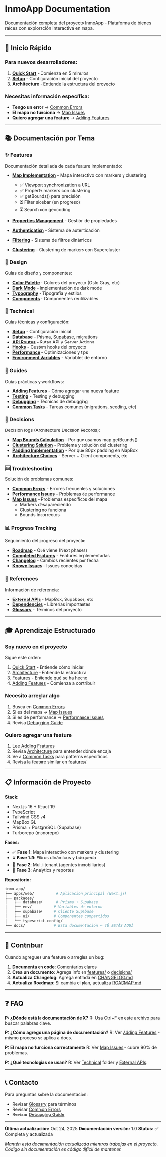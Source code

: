 # InmoApp Documentation

Documentación completa del proyecto InmoApp - Plataforma de bienes raíces con exploración interactiva en mapa.

---

## 🚀 Inicio Rápido

### Para nuevos desarrolladores:
1. **[Quick Start](./QUICK_START.md)** - Comienza en 5 minutos
2. **[Setup](./technical/SETUP.md)** - Configuración inicial del proyecto
3. **[Architecture](./ARCHITECTURE.md)** - Entiende la estructura del proyecto

### Necesitas información específica:
- **Tengo un error** → [Common Errors](./troubleshooting/COMMON_ERRORS.md)
- **El mapa no funciona** → [Map Issues](./troubleshooting/MAP_ISSUES.md)
- **Quiero agregar una feature** → [Adding Features](./guides/ADDING_FEATURES.md)

---

## 📚 Documentación por Tema

### ✨ Features
Documentación detallada de cada feature implementado:
- **[Map Implementation](./features/MAP.md)** - Mapa interactivo con markers y clustering
  - ✅ Viewport synchronization a URL
  - ✅ Property markers con clustering
  - ✅ getBounds() para precisión
  - ⏳ Filter sidebar (en progreso)
  - ⏳ Search con geocoding

- **[Properties Management](./features/PROPERTIES.md)** - Gestión de propiedades
- **[Authentication](./features/AUTHENTICATION.md)** - Sistema de autenticación
- **[Filtering](./features/FILTERING.md)** - Sistema de filtros dinámicos
- **[Clustering](./features/CLUSTERING.md)** - Clustering de markers con Supercluster

### 🎨 Design
Guías de diseño y componentes:
- **[Color Palette](./design/COLOR_PALETTE.md)** - Colores del proyecto (Oslo Gray, etc)
- **[Dark Mode](./design/DARK_MODE.md)** - Implementación de dark mode
- **[Typography](./design/TYPOGRAPHY.md)** - Tipografía y estilos
- **[Components](./design/COMPONENTS.md)** - Componentes reutilizables

### 🔧 Technical
Guías técnicas y configuración:
- **[Setup](./technical/SETUP.md)** - Configuración inicial
- **[Database](./technical/DATABASE.md)** - Prisma, Supabase, migrations
- **[API Routes](./technical/API_ROUTES.md)** - Rutas API y Server Actions
- **[Hooks](./technical/HOOKS.md)** - Custom hooks del proyecto
- **[Performance](./technical/PERFORMANCE.md)** - Optimizaciones y tips
- **[Environment Variables](./technical/ENV_VARS.md)** - Variables de entorno

### 📖 Guides
Guías prácticas y workflows:
- **[Adding Features](./guides/ADDING_FEATURES.md)** - Cómo agregar una nueva feature
- **[Testing](./guides/TESTING.md)** - Testing y debugging
- **[Debugging](./guides/DEBUGGING.md)** - Técnicas de debugging
- **[Common Tasks](./guides/COMMON_TASKS.md)** - Tareas comunes (migrations, seeding, etc)

### 🎯 Decisions
Decision logs (Architecture Decision Records):
- **[Map Bounds Calculation](./decisions/MAP_BOUNDS_CALCULATION.md)** - Por qué usamos map.getBounds()
- **[Clustering Solution](./decisions/CLUSTERING_SOLUTION.md)** - Problema y solución del clustering
- **[Padding Implementation](./decisions/PADDING_IMPLEMENTATION.md)** - Por qué 80px padding en MapBox
- **[Architecture Choices](./decisions/ARCHITECTURE_CHOICES.md)** - Server + Client components, etc

### 🆘 Troubleshooting
Solución de problemas comunes:
- **[Common Errors](./troubleshooting/COMMON_ERRORS.md)** - Errores frecuentes y soluciones
- **[Performance Issues](./troubleshooting/PERFORMANCE_ISSUES.md)** - Problemas de performance
- **[Map Issues](./troubleshooting/MAP_ISSUES.md)** - Problemas específicos del mapa
  - Markers desapareciendo
  - Clustering no funciona
  - Bounds incorrectos

### 📊 Progress Tracking
Seguimiento del progreso del proyecto:
- **[Roadmap](./progress/ROADMAP.md)** - Qué viene (Next phases)
- **[Completed Features](./progress/COMPLETED_FEATURES.md)** - Features implementadas
- **[Changelog](./progress/CHANGELOG.md)** - Cambios recientes por fecha
- **[Known Issues](./progress/KNOWN_ISSUES.md)** - Issues conocidas

### 📖 References
Información de referencia:
- **[External APIs](./references/EXTERNAL_APIS.md)** - MapBox, Supabase, etc
- **[Dependencies](./references/DEPENDENCIES.md)** - Librerías importantes
- **[Glossary](./references/GLOSSARY.md)** - Términos del proyecto

---

## 🎓 Aprendizaje Estructurado

### Soy nuevo en el proyecto
Sigue este orden:
1. [Quick Start](./QUICK_START.md) - Entiende cómo iniciar
2. [Architecture](./ARCHITECTURE.md) - Entiende la estructura
3. [Features](./features/MAP.md) - Entiende qué se ha hecho
4. [Adding Features](./guides/ADDING_FEATURES.md) - Comienza a contribuir

### Necesito arreglar algo
1. Busca en [Common Errors](./troubleshooting/COMMON_ERRORS.md)
2. Si es del mapa → [Map Issues](./troubleshooting/MAP_ISSUES.md)
3. Si es de performance → [Performance Issues](./troubleshooting/PERFORMANCE_ISSUES.md)
4. Revisa [Debugging Guide](./guides/DEBUGGING.md)

### Quiero agregar una feature
1. Lee [Adding Features](./guides/ADDING_FEATURES.md)
2. Revisa [Architecture](./ARCHITECTURE.md) para entender dónde encaja
3. Ve a [Common Tasks](./guides/COMMON_TASKS.md) para patterns específicos
4. Revisa la feature similar en [features/](./features/)

---

## 📋 Información de Proyecto

**Stack:**
- Next.js 16 + React 19
- TypeScript
- Tailwind CSS v4
- MapBox GL
- Prisma + PostgreSQL (Supabase)
- Turborepo (monorepo)

**Fases:**
- ✅ **Fase 1**: Mapa interactivo con markers y clustering
- ⏳ **Fase 1.5**: Filtros dinámicos y búsqueda
- 📅 **Fase 2**: Multi-tenant (agentes inmobiliarios)
- 📅 **Fase 3**: Analytics y reportes

**Repositorio:**
```bash
inmo-app/
├── apps/web/          # Aplicación principal (Next.js)
├── packages/
│   ├── database/      # Prisma + Supabase
│   ├── env/          # Variables de entorno
│   ├── supabase/     # Cliente Supabase
│   ├── ui/           # Componentes compartidos
│   └── typescript-config/
└── docs/             # Esta documentación ← TÚ ESTÁS AQUÍ
```

---

## 🤝 Contribuir

Cuando agregues una feature o arregles un bug:

1. **Documenta en code**: Comentarios claros
2. **Crea un documento**: Agrega info en [features/](./features/) o [decisions/](./decisions/)
3. **Actualiza Changelog**: Agrega entrada en [CHANGELOG.md](./progress/CHANGELOG.md)
4. **Actualiza Roadmap**: Si cambia el plan, actualiza [ROADMAP.md](./progress/ROADMAP.md)

---

## ❓ FAQ

**P: ¿Dónde está la documentación de X?**
R: Usa Ctrl+F en este archivo para buscar palabras clave.

**P: ¿Cómo agrego una página de documentación?**
R: Ver [Adding Features](./guides/ADDING_FEATURES.md) - mismo proceso se aplica a docs.

**P: El mapa no funciona correctamente**
R: Ver [Map Issues](./troubleshooting/MAP_ISSUES.md) - cubre 90% de problemas.

**P: ¿Qué tecnologías se usan?**
R: Ver [Technical](./technical/) folder y [External APIs](./references/EXTERNAL_APIS.md).

---

## 📞 Contacto

Para preguntas sobre la documentación:
- Revisar [Glossary](./references/GLOSSARY.md) para términos
- Revisar [Common Errors](./troubleshooting/COMMON_ERRORS.md)
- Revisar [Debugging Guide](./guides/DEBUGGING.md)

---

**Última actualización:** Oct 24, 2025
**Documentación versión:** 1.0
**Status:** ✅ Completa y actualizada

*Mantén esta documentación actualizada mientras trabajas en el proyecto. Código sin documentación es código difícil de mantener.*
